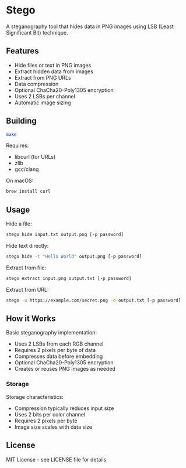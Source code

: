 # Stego

A steganography tool that hides data in PNG images using LSB (Least Significant Bit) technique.

## Features

- Hide files or text in PNG images
- Extract hidden data from images
- Extract from PNG URLs
- Data compression
- Optional ChaCha20-Poly1305 encryption
- Uses 2 LSBs per channel
- Automatic image sizing

## Building

```bash
make
```

Requires:
- libcurl (for URLs)
- zlib
- gcc/clang

On macOS:
```bash
brew install curl
```

## Usage

Hide a file:
```bash
stego hide input.txt output.png [-p password]
```

Hide text directly:
```bash
stego hide -t "Hello World" output.png [-p password]
```

Extract from file:
```bash
stego extract input.png output.txt [-p password]
```

Extract from URL:
```bash
stego -u https://example.com/secret.png -o output.txt [-p password]
```

## How it Works

Basic steganography implementation:
- Uses 2 LSBs from each RGB channel
- Requires 2 pixels per byte of data
- Compresses data before embedding
- Optional ChaCha20-Poly1305 encryption
- Creates or reuses PNG images as needed

### Storage

Storage characteristics:
- Compression typically reduces input size
- Uses 2 bits per color channel
- Requires 2 pixels per byte
- Image size scales with data size

## License

MIT License - see LICENSE file for details 